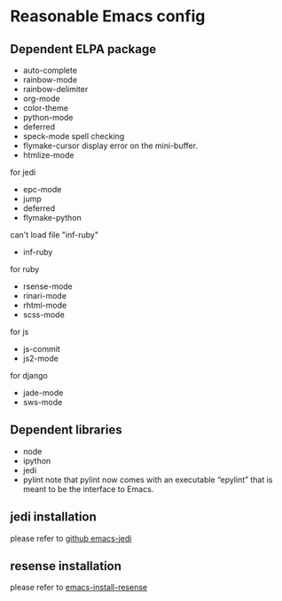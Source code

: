 # Reasonable Emacs config

## Dependent ELPA package 
* auto-complete
* rainbow-mode
* rainbow-delimiter
* org-mode
* color-theme
* python-mode 
* deferred
* speck-mode    spell checking
* flymake-cursor   display error on the mini-buffer.
* htmlize-mode  

for jedi 
* epc-mode
* jump 
* deferred
* flymake-python

can't load file "inf-ruby"
* inf-ruby

for ruby 
* rsense-mode
* rinari-mode
* rhtml-mode
* scss-mode

for js 
* js-commit 
* js2-mode

for django
* jade-mode 
* sws-mode

## Dependent libraries
* node
* ipython
* jedi 
* pylint  note that pylint now comes with an executable “epylint” that is meant to be the interface to Emacs.

## jedi installation 
please refer to [github emacs-jedi](https://github.com/tkf/emacs-jedi)

## resense installation 
please refer to [emacs-install-resense](http://blog.10rane.com/tech/2013/03/26/emacs-install-rsense/)
